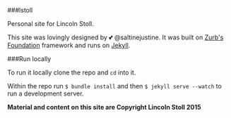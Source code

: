 ###lstoll

Personal site for Lincoln Stoll.

This site was lovingly designed by :two_hearts: @saltinejustine. It was built on [Zurb's Foundation](http://foundation.zurb.com) framework and runs on [Jekyll](http://jekyllrb.org).

###Run locally

To run it locally clone the repo and `cd` into it.

Within the repo run `$ bundle install` and then `$ jekyll serve --watch` to run a development server.


**Material and content on this site are Copyright Lincoln Stoll 2015**

